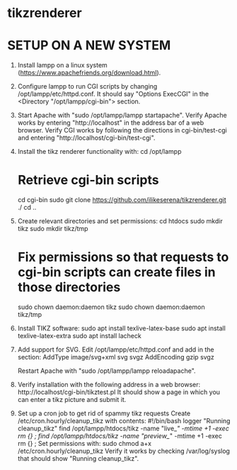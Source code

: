 # tikzrenderer

SETUP ON A NEW SYSTEM
=====================

1. Install lampp on a linux system (https://www.apachefriends.org/download.html).

2. Configure lampp to run CGI scripts by changing /opt/lampp/etc/httpd.conf.
   It should say "Options ExecCGI" in the <Directory "/opt/lampp/cgi-bin"> section.
   
3. Start Apache with "sudo /opt/lampp/lampp startapache".
   Verify Apache works by entering "http://localhost" in the address bar of a web browser.
   Verify CGI works by following the directions in cgi-bin/test-cgi
   and entering "http://localhost/cgi-bin/test-cgi".

4. Install the tikz renderer functionality with:
   cd /opt/lampp
   # Retrieve cgi-bin scripts
   cd cgi-bin
   sudo git clone https://github.com/ilikeserena/tikzrenderer.git ./
   cd ..
   
5. Create relevant directories and set permissions:
   cd htdocs
   sudo mkdir tikz
   sudo mkdir tikz/tmp
   # Fix permissions so that requests to cgi-bin scripts can create files in those directories
   sudo chown daemon:daemon tikz
   sudo chown daemon:daemon tikz/tmp

6. Install TIKZ software:
   sudo apt install texlive-latex-base
   sudo apt install texlive-latex-extra
   sudo apt install lacheck

7. Add support for SVG.
   Edit /opt/lampp/etc/httpd.conf and add in the <IfModule mime_module> section:
    AddType image/svg+xml svg svgz
    AddEncoding gzip svgz
    
   Restart Apache with "sudo /opt/lampp/lampp reloadapache".

8. Verify installation with the following address in a web browser:
   http://localhost/cgi-bin/tikztest.pl
   It should show a page in which you can enter a tikz picture and submit it.

9. Set up a cron job to get rid of spammy tikz requests
   Create /etc/cron.hourly/cleanup_tikz with contents:
    #!/bin/bash
    logger "Running cleanup_tikz"
    find /opt/lampp/htdocs/tikz -name "live_*" -mtime +1 -exec rm {} \;
    find /opt/lampp/htdocs/tikz -name "preview_*" -mtime +1 -exec rm {} \;
   Set permissions with:
    sudo chmod a+x /etc/cron.hourly/cleanup_tikz
   Verify it works by checking /var/log/syslog that should show "Running cleanup_tikz".
